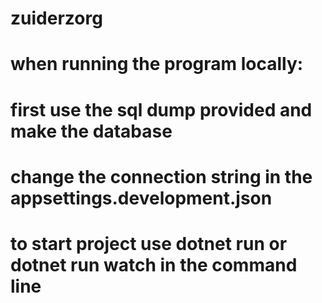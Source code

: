 # zuiderzorg
# when running the program locally: 
# first use the sql dump provided and make the database
# change the connection string in the appsettings.development.json
# to start project use dotnet run or dotnet run watch in the command line


